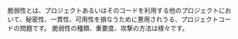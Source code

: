 脆弱性とは、プロジェクトあるいはそのコードを利用する他のプロジェクトにおいて、秘密性、一貫性、可用性を損なうために悪用されうる、プロジェクトコードの問題です。 脆弱性の種類、重要度、攻撃の方法は様々です。
